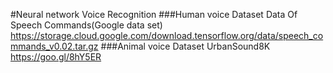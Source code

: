 #Neural network Voice Recognition
###Human voice Dataset
Data Of Speech Commands(Google data set)
https://storage.cloud.google.com/download.tensorflow.org/data/speech_commands_v0.02.tar.gz
###Animal voice Dataset
UrbanSound8K
https://goo.gl/8hY5ER
